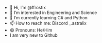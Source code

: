 - 👋 Hi, I’m @ffrostix
- 👀 I’m interested in Engineering and Science
- 🌱 I’m currently learning C# and Python
- 📫 How to reach me: Discord _.astralix
- 😄 Pronouns: He/Him
-  I am very new to Github

<!---
ffrostix/ffrostix is a ✨ special ✨ repository because its `README.md` (this file) appears on your GitHub profile.
You can click the Preview link to take a look at your changes.
--->
